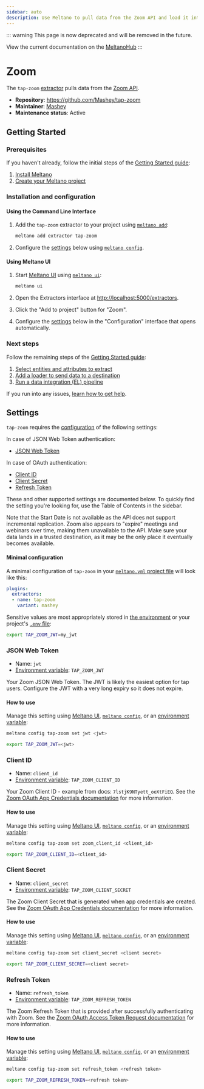 ```yaml
---
sidebar: auto
description: Use Meltano to pull data from the Zoom API and load it into Snowflake, PostgreSQL, and more
---
```


::: warning
This page is now deprecated and will be removed in the future.

View the current documentation on the [MeltanoHub](https://hub.meltano.com/extractors/zoom)
:::

# Zoom

The `tap-zoom` [extractor](https://hub.meltano.com/extractors/) pulls data from the [Zoom API](https://marketplace.zoom.us/docs/api-reference/introduction).

- **Repository**: <https://github.com/Mashey/tap-zoom>
- **Maintainer**: [Mashey](https://www.mashey.com/)
- **Maintenance status**: Active

## Getting Started

### Prerequisites

If you haven't already, follow the initial steps of the [Getting Started guide](/docs/getting-started.html):

1. [Install Meltano](/docs/getting-started.html#install-meltano)
1. [Create your Meltano project](/docs/getting-started.html#create-your-meltano-project)

### Installation and configuration

#### Using the Command Line Interface

1. Add the `tap-zoom` extractor to your project using [`meltano add`](/docs/command-line-interface.html#add):

    ```bash
    meltano add extractor tap-zoom
    ```

1. Configure the [settings](#settings) below using [`meltano config`](/docs/command-line-interface.html#config).

#### Using Meltano UI

1. Start [Meltano UI](/docs/ui.html) using [`meltano ui`](/docs/command-line-interface.html#ui):

    ```bash
    meltano ui
    ```

1. Open the Extractors interface at <http://localhost:5000/extractors>.
1. Click the "Add to project" button for "Zoom".
1. Configure the [settings](#settings) below in the "Configuration" interface that opens automatically.

### Next steps

Follow the remaining steps of the [Getting Started guide](/docs/getting-started.html):

1. [Select entities and attributes to extract](/docs/getting-started.html#select-entities-and-attributes-to-extract)
1. [Add a loader to send data to a destination](/docs/getting-started.html#add-a-loader-to-send-data-to-a-destination)
1. [Run a data integration (EL) pipeline](/docs/getting-started.html#run-a-data-integration-el-pipeline)

If you run into any issues, [learn how to get help](/docs/getting-help.html).

## Settings

`tap-zoom` requires the [configuration](/docs/configuration.html) of the following settings:

In case of JSON Web Token authentication:

- [JSON Web Token](#json-web-token)

In case of OAuth authentication:

- [Client ID](#client-id)
- [Client Secret](#client-secret)
- [Refresh Token](#refresh-token)

These and other supported settings are documented below.
To quickly find the setting you're looking for, use the Table of Contents in the sidebar.

Note that the Start Date is not available as the API does not support incremental replication.
Zoom also appears to "expire" meetings and webinars over time, making them unavailable to the API. Make sure your data lands in a trusted destination, as it may be the only place it eventually becomes available.

#### Minimal configuration

A minimal configuration of `tap-zoom` in your [`meltano.yml` project file](/docs/project.html#meltano-yml-project-file) will look like this:

```yml
plugins:
  extractors:
  - name: tap-zoom
    variant: mashey
```

Sensitive values are most appropriately stored in [the environment](/docs/configuration.html#configuring-settings) or your project's [`.env` file](/docs/project.html#env):

```bash
export TAP_ZOOM_JWT=my_jwt
```

### JSON Web Token

- Name: `jwt`
- [Environment variable](/docs/configuration.html#configuring-settings): `TAP_ZOOM_JWT`

Your Zoom JSON Web Token. The JWT is likely the easiest option for tap users. Configure the JWT with a very long expiry so it does not expire.

#### How to use

Manage this setting using [Meltano UI](#using-meltano-ui), [`meltano config`](/docs/command-line-interface.html#config), or an [environment variable](/docs/configuration.html#configuring-settings):

```bash
meltano config tap-zoom set jwt <jwt>

export TAP_ZOOM_JWT=<jwt>
```

### Client ID

- Name: `client_id`
- [Environment variable](/docs/configuration.html#configuring-settings): `TAP_ZOOM_CLIENT_ID`

Your Zoom Client ID - example from docs: `7lstjK9NTyett_oeXtFiEQ`. See the [Zoom OAuth App Credentials documentation](https://marketplace.zoom.us/docs/guides/build/oauth-app#app-credentials) for more information.

#### How to use

Manage this setting using [Meltano UI](#using-meltano-ui), [`meltano config`](/docs/command-line-interface.html#config), or an [environment variable](/docs/configuration.html#configuring-settings):

```bash
meltano config tap-zoom set zoom_client_id <client_id>

export TAP_ZOOM_CLIENT_ID=<client_id>
```

### Client Secret

- Name: `client_secret`
- [Environment variable](/docs/configuration.html#configuring-settings): `TAP_ZOOM_CLIENT_SECRET`

The Zoom Client Secret that is generated when app credentials are created. See the [Zoom OAuth App Credentials documentation](https://marketplace.zoom.us/docs/guides/build/oauth-app#app-credentials) for more information.

#### How to use

Manage this setting using [Meltano UI](#using-meltano-ui), [`meltano config`](/docs/command-line-interface.html#config), or an [environment variable](/docs/configuration.html#configuring-settings):

```bash
meltano config tap-zoom set client_secret <client secret>

export TAP_ZOOM_CLIENT_SECRET=<client secret>
```

### Refresh Token

- Name: `refresh_token`
- [Environment variable](/docs/configuration.html#configuring-settings): `TAP_ZOOM_REFRESH_TOKEN`

The Zoom Refresh Token that is provided after successfully authenticating with Zoom. See the [Zoom OAuth Access Token Request documentation](https://marketplace.zoom.us/docs/guides/auth/oauth#step-2-request-access-token) for more information.

#### How to use

Manage this setting using [Meltano UI](#using-meltano-ui), [`meltano config`](/docs/command-line-interface.html#config), or an [environment variable](/docs/configuration.html#configuring-settings):

```bash
meltano config tap-zoom set refresh_token <refresh token>

export TAP_ZOOM_REFRESH_TOKEN=<refresh token>

